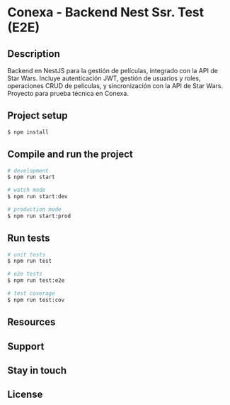 
# Conexa - Backend Nest Ssr. Test (E2E)

## Description

Backend en NestJS para la gestión de películas, integrado con la API de Star Wars. Incluye autenticación JWT, gestión de usuarios y roles, operaciones CRUD de películas, y sincronización con la API de Star Wars. Proyecto para prueba técnica en Conexa.

## Project setup

```bash
$ npm install
```

## Compile and run the project

```bash
# development
$ npm run start

# watch mode
$ npm run start:dev

# production mode
$ npm run start:prod
```

## Run tests

```bash
# unit tests
$ npm run test

# e2e tests
$ npm run test:e2e

# test coverage
$ npm run test:cov
```

## Resources


## Support

## Stay in touch

## License
